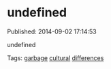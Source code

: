 
# undefined

Published: 2014-09-02 17:14:53

undefined

Tags: [garbage](tag-garbage.md) [cultural](tag-cultural.md) [differences](tag-differences.md)
